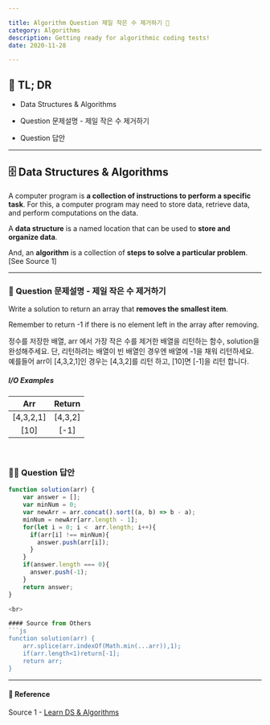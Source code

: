 ```yaml
---

title: Algorithm Question 제일 작은 수 제거하기 🧬
category: Algorithms
description: Getting ready for algorithmic coding tests!
date: 2020-11-28

---
```


## 🤦 TL; DR

- Data Structures & Algorithms
  
- Question 문제설명 - 제일 작은 수 제거하기
  
- Question 답안

---

## 🗄️ Data Structures & Algorithms

A computer program is **a collection of instructions to perform a specific task**. For this, a computer program may need to store data, retrieve data, and perform computations on the data.

A **data structure** is a named location that can be used to **store and organize data**. 

And, an **algorithm** is a collection of **steps to solve a particular problem**. \[See Source 1]

---

### 👀 Question 문제설명 - 제일 작은 수 제거하기

Write a solution to return an array that **removes the smallest item**.

Remember to return -1 if there is no element left in the array after removing.

정수를 저장한 배열, arr 에서 가장 작은 수를 제거한 배열을 리턴하는 함수, solution을 완성해주세요. 단, 리턴하려는 배열이 빈 배열인 경우엔 배열에 -1을 채워 리턴하세요. 예를들어 arr이 \[4,3,2,1]인 경우는 \[4,3,2]를 리턴 하고, \[10]면 \[-1]을 리턴 합니다.

##### I/O Examples

| Arr       | Return  |
| :---------: | :-------: |
| \[4,3,2,1] | \[4,3,2] |
| \[10]      | \[-1]    |

<br>

### 👨‍💻 Question 답안

```javascript
function solution(arr) {
    var answer = [];
    var minNum = 0;
    var newArr = arr.concat().sort((a, b) => b - a);
    minNum = newArr[arr.length - 1];
    for(let i = 0; i <  arr.length; i++){
      if(arr[i] !== minNum){
        answer.push(arr[i]);
      }
    }
    if(answer.length === 0){
      answer.push(-1);
    }
    return answer;
}

<br>

#### Source from Others
```js
function solution(arr) {
    arr.splice(arr.indexOf(Math.min(...arr)),1);
    if(arr.length<1)return[-1];
    return arr;
}
```
---

#### 🔗 Reference

Source 1 - [Learn DS & Algorithms](https://www.programiz.com/dsa)